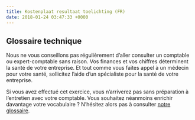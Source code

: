 ```yaml
---
title: Kostenplaat resultaat toelichting (FR)
date: 2018-01-24 03:47:33 +0000
---
```

## Glossaire technique

Nous ne vous conseillons pas régulièrement d’aller consulter un comptable ou expert-comptable sans raison. Vos finances et vos chiffres déterminent la santé de votre entreprise. Et tout comme vous faites appel à un médecin pour votre santé, sollicitez l’aide d’un spécialiste pour la santé de votre entreprise.

Si vous avez effectué cet exercice, vous n’arriverez pas sans préparation à l’entretien avec votre comptable. Vous souhaitez néanmoins enrichir davantage votre vocabulaire ? N’hésitez alors pas à consulter [notre glossaire](https://www.xerius.be/glossaire#4).